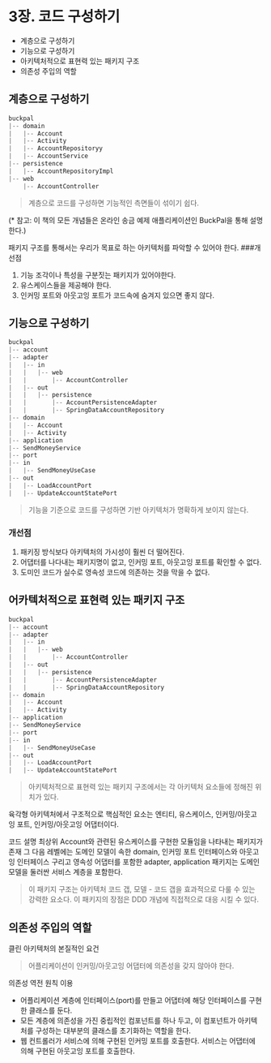 # 3장. 코드 구성하기

- 계층으로 구성하기
- 기능으로 구성하기
- 아키텍처적으로 표현력 있는 패키지 구조
- 의존성 주입의 역할

## 계층으로 구성하기
```java
buckpal
|-- domain
|   |-- Account
|   |-- Activity
|   |-- AccountRepositoryy
|   |-- AccountService
|-- persistence
|   |-- AccountRepositoryImpl
|-- web
    |-- AccountController
```
> 계층으로 코드를 구성하면 기능적인 측면들이 섞이기 쉽다.

(* 참고: 이 책의 모든 개념들은 온라인 송금 예제 애플리케이션인 BuckPal을 통해 설명한다.)

패키지 구조를 통해서는 우리가 목표로 하는 아키텍처를 파악할 수 있어야 한다.
###개선점
1. 기능 조각이나 특성을 구분짓는 패키지가 있어야한다.
2. 유스케이스들을 제공해야 한다.
3. 인커밍 포트와 아웃고잉 포트가 코드속에 숨겨지 있으면 좋지 않다.

## 기능으로 구성하기
```java
buckpal
|-- account
|-- adapter
|   |-- in
|   |   |-- web
|   |       |-- AccountController
|   |-- out
|   |   |-- persistence
|   |       |-- AccountPersistenceAdapter
|   |       |-- SpringDataAccountRepository
|-- domain
|   |-- Account
|   |-- Activity
|-- application
|-- SendMoneyService
|-- port
|-- in
|   |-- SendMoneyUseCase
|-- out
|   |-- LoadAccountPort
|   |-- UpdateAccountStatePort
```
> 기능을 기준으로 코드를 구성하면 기반 아키텍처가 명확하게 보이지 않는다.

### 개선점
1. 패키징 방식보다 아키텍처의 가시성이 훨씬 더 떨어진다.
2. 어댑터를 나다내는 패키지명이 없고, 인커밍 포트, 아웃고잉 포트를 확인할 수 없다.
3. 도미인 코드가 실수로 영속성 코드에 의존하는 것을 막을 수 없다.

## 어카텍처적으로 표현력 있는 패키지 구조
```java 
buckpal
|-- account
|-- adapter
|   |-- in
|   |   |-- web
|   |       |-- AccountController
|   |-- out
|   |   |-- persistence
|   |       |-- AccountPersistenceAdapter
|   |       |-- SpringDataAccountRepository
|-- domain
|   |-- Account
|   |-- Activity
|-- application
|-- SendMoneyService
|-- port
|-- in
|   |-- SendMoneyUseCase
|-- out
|   |-- LoadAccountPort
|   |-- UpdateAccountStatePort
```
> 아키텍처적으로 표현력 있는 패키지 구조에서는 각 아키텍처 요소들에 정해진 위치가 있다.

육각형 아키텍처에서 구조적으로 핵심적인 요소는 엔티티, 유스케이스, 인커밍/아웃고잉 포트, 인커밍/아웃고잉 어댑터이다.

코드 설명
최상위 Account와 관련된 유스케이스를 구현한 모듈임을 나타내는 패키지가 존재
그 다음 레벨에는 도메인 모델이 속한 domain, 인커밍 포트 인터페이스와 아웃고잉 인터페이스 구리고 영속성 어댑터를 포함한 adapter,
application 패키지는 도메인 모델을 둘러싼 서비스 계층을 포함한다.

> 이 패키지 구조는 아키텍처 코드 갭, 모델 - 코드 갭을 효과적으로 다룰 수 있는 강력한 요소다.
> 이 패키지의 장점은 DDD 개념에 직접적으로 대응 시킬 수 있다.

## 의존성 주입의 역할
클린 아키텍처의 본질적인 요건

> 어플리케이션이 인커밍/아웃고잉 어댑터에 의존성을 갖지 않아야 한다.

의존성 역전 원칙 이용
- 어플리케이션 계층에 인터페이스(port)를 만들고 어댑터에 해당 인터페이스를 구현한 클래스를 둔다.
- 모든 계층에 의존성을 가진 중립적인 컴포넌트를 하나 두고, 이 컴포넌트가 아키텍처를 구성하는 대부분의 클래스를 초기화하는 역할을 한다.
- 웹 컨트롤러가 서비스에 의해 구현된 인커밍 포트를 호출한다. 서비스는 어댑터에 의해 구현된 아웃고잉 포트를 호출한다.



